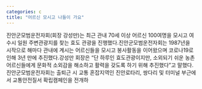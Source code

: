 ```yaml
---
categories: c
title: "어르신 모시고 나들이 가요"
---
```

진안군모범운전자회(회장 강성만)는 최근 관내 70세 이상 어르신 100여명을 모시고 여수시 일원 주변관광지를 찾는 효도 관광을 진행했다.진안군모범운전자회는 1987년을 시작으로 해마다 관내에 계시는 어르신들을 모시고 봉사활동을 이어왔으며 코로나19로 인해 3년 만에 추진했다.강성만 회장은 “단 하루인 효도관광이지만, 소외되기 쉬운 농촌 어르신들에게 문화적 소외감을 해소하고 활력을 갖도록 하기 위해 추진했다”고 말했다.진안군모범운전자회는 출퇴근 시 교통 혼잡지역인 진안로타리, 쌍다리 및 터미널 부근에서 교통안전질서 확립캠페인을 전개하